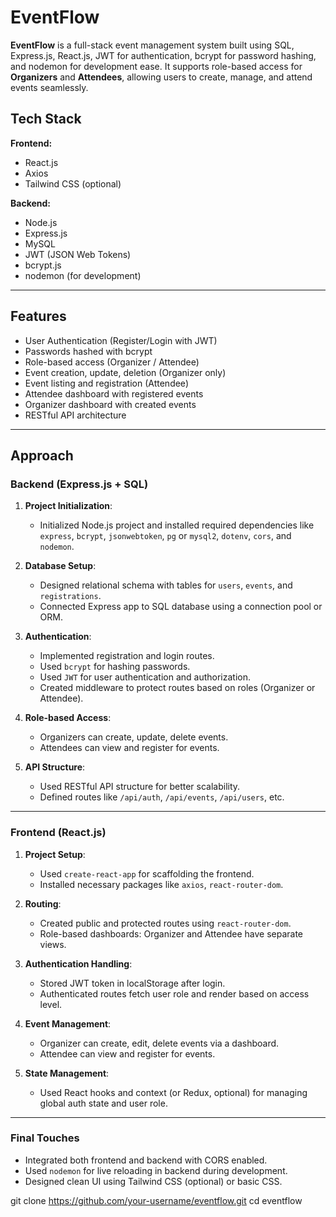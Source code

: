 # EventFlow

**EventFlow** is a full-stack event management system built using SQL, Express.js, React.js, JWT for authentication, bcrypt for password hashing, and nodemon for development ease. It supports role-based access for **Organizers** and **Attendees**, allowing users to create, manage, and attend events seamlessly.

## Tech Stack

**Frontend:**  
- React.js  
- Axios  
- Tailwind CSS (optional)

**Backend:**  
- Node.js  
- Express.js  
-  MySQL   
- JWT (JSON Web Tokens)  
- bcrypt.js  
- nodemon (for development)

---

## Features

- User Authentication (Register/Login with JWT)
- Passwords hashed with bcrypt
- Role-based access (Organizer / Attendee)
- Event creation, update, deletion (Organizer only)
- Event listing and registration (Attendee)
- Attendee dashboard with registered events
- Organizer dashboard with created events
- RESTful API architecture

---
## Approach

### Backend (Express.js + SQL)

1. **Project Initialization**:
   - Initialized Node.js project and installed required dependencies like `express`, `bcrypt`, `jsonwebtoken`, `pg` or `mysql2`, `dotenv`, `cors`, and `nodemon`.

2. **Database Setup**:
   - Designed relational schema with tables for `users`, `events`, and `registrations`.
   - Connected Express app to SQL database using a connection pool or ORM.

3. **Authentication**:
   - Implemented registration and login routes.
   - Used `bcrypt` for hashing passwords.
   - Used `JWT` for user authentication and authorization.
   - Created middleware to protect routes based on roles (Organizer or Attendee).

4. **Role-based Access**:
   - Organizers can create, update, delete events.
   - Attendees can view and register for events.

5. **API Structure**:
   - Used RESTful API structure for better scalability.
   - Defined routes like `/api/auth`, `/api/events`, `/api/users`, etc.

---

### Frontend (React.js)

1. **Project Setup**:
   - Used `create-react-app` for scaffolding the frontend.
   - Installed necessary packages like `axios`, `react-router-dom`.

2. **Routing**:
   - Created public and protected routes using `react-router-dom`.
   - Role-based dashboards: Organizer and Attendee have separate views.

3. **Authentication Handling**:
   - Stored JWT token in localStorage after login.
   - Authenticated routes fetch user role and render based on access level.

4. **Event Management**:
   - Organizer can create, edit, delete events via a dashboard.
   - Attendee can view and register for events.

5. **State Management**:
   - Used React hooks and context (or Redux, optional) for managing global auth state and user role.

---

### Final Touches

- Integrated both frontend and backend with CORS enabled.
- Used `nodemon` for live reloading in backend during development.
- Designed clean UI using Tailwind CSS (optional) or basic CSS.




git clone https://github.com/your-username/eventflow.git
cd eventflow
